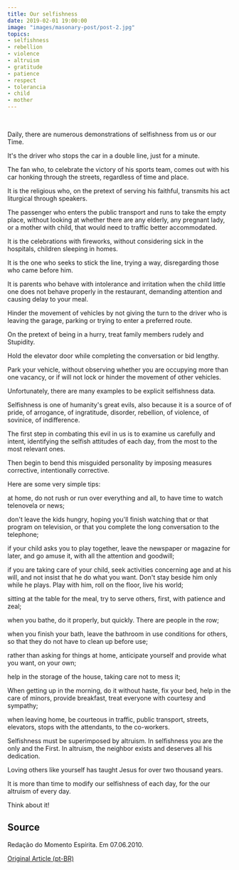 ```yaml
---
title: Our selfishness
date: 2019-02-01 19:00:00
image: "images/masonary-post/post-2.jpg"
topics: 
- selfishness
- rebellion
- violence
- altruism
- gratitude
- patience
- respect
- tolerancia
- child
- mother
---
```

 

Daily, there are numerous demonstrations of selfishness from us or our
Time.

It's the driver who stops the car in a double line, just for a minute.

The fan who, to celebrate the victory of his sports team, comes out with his
car honking through the streets, regardless of time and place.

It is the religious who, on the pretext of serving his faithful, transmits his act
liturgical through speakers.

The passenger who enters the public transport and runs to take the empty place,
without looking at whether there are any elderly, any pregnant lady, or a mother with child,
that would need to traffic better accommodated.

It is the celebrations with fireworks, without considering sick in the
hospitals, children sleeping in homes.

It is the one who seeks to stick the line, trying a way, disregarding those who
came before him.

It is parents who behave with intolerance and irritation when the child
little one does not behave properly in the restaurant, demanding attention and
causing delay to your meal.

Hinder the movement of vehicles by not giving the turn to the driver who is
leaving the garage, parking or trying to enter a preferred route.

On the pretext of being in a hurry, treat family members rudely and
Stupidity.

Hold the elevator door while completing the conversation or bid
lengthy.

Park your vehicle, without observing whether you are occupying more than one vacancy, or if
will not lock or hinder the movement of other vehicles.

Unfortunately, there are many examples to be explicit selfishness data.

Selfishness is one of humanity's great evils, also because it is a source of
of pride, of arrogance, of ingratitude, disorder, rebellion, of
violence, of sovinice, of indifference.

The first step in combating this evil in us is to examine us carefully
and intent, identifying the selfish attitudes of each day, from the most
to the most relevant ones.

Then begin to bend this misguided personality by imposing measures
corrective, intentionally corrective.

Here are some very simple tips:

at home, do not rush or run over everything and all, to have time to watch
telenovela or news;

don't leave the kids hungry, hoping you'll finish watching that
or that program on television, or that you complete the long conversation to the
telephone;

if your child asks you to play together, leave the newspaper or
magazine for later, and go amuse it, with all the attention and goodwill;

if you are taking care of your child, seek activities concerning age
and at his will, and not insist that he do what you want. Don't stay
beside him only while he plays. Play with him, roll on the floor, live
his world;

sitting at the table for the meal, try to serve others, first,
with patience and zeal;

when you bathe, do it properly, but quickly. There are people in the
row;

when you finish your bath, leave the bathroom in use conditions for others,
so that they do not have to clean up before use;

rather than asking for things at home, anticipate yourself and provide what
you want, on your own;

help in the storage of the house, taking care not to mess it;

When getting up in the morning, do it without haste, fix your bed, help in the
care of minors, provide breakfast, treat everyone with
courtesy and sympathy;

when leaving home, be courteous in traffic, public transport, streets,
elevators, stops with the attendants, to the co-workers.

Selfishness must be superimposed by altruism. In selfishness you are the only and the
First. In altruism, the neighbor exists and deserves all his dedication.

Loving others like yourself has taught Jesus for over two thousand years.

It is more than time to modify our selfishness of each day, for the
our altruism of every day.

Think about it!

## Source
Redação do Momento Espírita.
Em 07.06.2010.



[Original Article (pt-BR)](http://www.momento.com.br/pt/ler_texto.php?id=1111)
